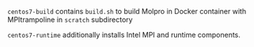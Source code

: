 
```centos7-build``` contains ```build.sh``` to build Molpro in Docker container with MPItrampoline in ```scratch``` subdirectory

```centos7-runtime``` additionally installs Intel MPI and runtime components.
